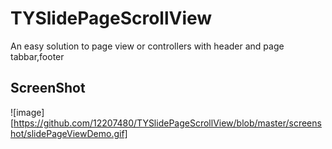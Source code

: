 # TYSlidePageScrollView
An easy solution to page view or controllers with header and page tabbar,footer

## ScreenShot

![image][https://github.com/12207480/TYSlidePageScrollView/blob/master/screenshot/slidePageViewDemo.gif]


